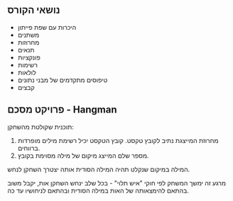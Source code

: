 ## נושאי הקורס


* היכרות עם שפת פייתון
* משתנים
* מחרוזות
* תנאים
* פונקציות
* רשימות
* לולאות
* טיפוסים מתקדמים של מבני נתונים
* קבצים

## פרויקט מסכם - Hangman

תוכנית שקולטת מהשחקן:

1. מחרוזת המייצגת נתיב לקובץ טקסט. קובץ הטקסט יכיל רשימת מילים מופרדות ברווחים.
2. מספר שלם המייצג מיקום של מילה מסוימת בקובץ.

המילה במיקום שנקלט תהיה המילה הסודית אותה יצטרך השחקן לנחש.

מרגע זה ימשך המשחק לפי חוקי "איש תלוי" - בכל שלב ינחש השחקן אות, יקבל משוב בהתאם להימצאותה של האות במילה הסודית ובהתאם לניחושיו עד כה. 

